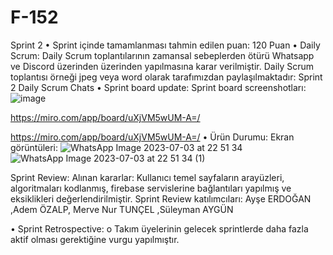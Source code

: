 # F-152
Sprint 2
•	Sprint içinde tamamlanması tahmin edilen puan: 120 Puan
•	Daily Scrum: Daily Scrum toplantılarının zamansal sebeplerden ötürü Whatsapp ve Discord üzerinden üzerinden yapılmasına karar verilmiştir. Daily Scrum toplantısı örneği jpeg veya word olarak  tarafımızdan paylaşılmaktadır: Sprint 2 Daily Scrum Chats
•	Sprint board update: Sprint board screenshotları: 
![image](https://github.com/mervetncl/F-152/assets/132881093/cd4b19a8-bb0c-4b09-8407-adfd630d6334)

https://miro.com/app/board/uXjVM5wUM-A=/
 
https://miro.com/app/board/uXjVM5wUM-A=/
•	Ürün Durumu: Ekran görüntüleri: 
![WhatsApp Image 2023-07-03 at 22 51 34](https://github.com/mervetncl/F-152/assets/132881093/a9577867-2a62-4713-84b4-5c58fe5494f8)
![WhatsApp Image 2023-07-03 at 22 51 34 (1)](https://github.com/mervetncl/F-152/assets/132881093/163cf10f-7641-48a0-9ff1-477acfaa4844)


Sprint Review: Alınan kararlar: Kullanıcı temel sayfaların arayüzleri, algoritmaları kodlanmış, firebase servislerine bağlantıları yapılmış ve eksiklikleri değerlendirilmiştir. Sprint Review katılımcıları: Ayşe ERDOĞAN ,Adem ÖZALP, Merve Nur TUNÇEL ,Süleyman AYGÜN  


•	Sprint Retrospective:
o	Takım üyelerinin gelecek sprintlerde daha fazla aktif olması gerektiğine vurgu yapılmıştır.


